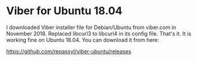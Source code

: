 # Viber for Ubuntu 18.04

I downloaded Viber installer file for Debian/Ubuntu from viber.com in November 2018. Replaced libcurl3 to libcurl4 in its config file. That's it. It is working fine on Ubuntu 18.04. You can download it from here:

https://github.com/repassyl/viber-ubuntu/releases
